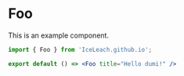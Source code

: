 # Foo

This is an example component.

```jsx
import { Foo } from 'IceLeach.github.io';

export default () => <Foo title="Hello dumi!" />
```
